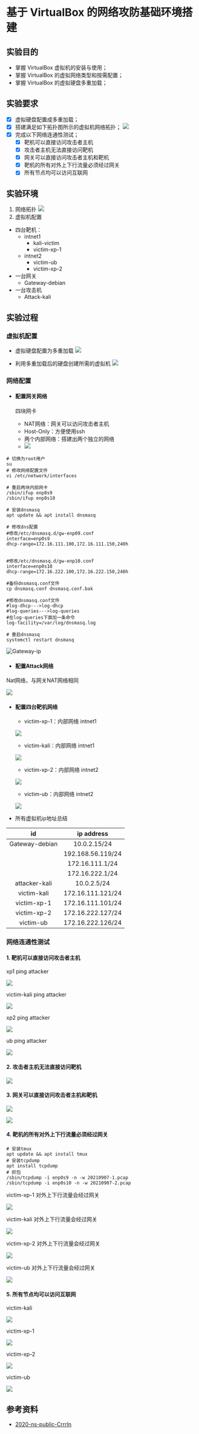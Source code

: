 # 基于 VirtualBox 的网络攻防基础环境搭建

## 实验目的

- 掌握 VirtualBox 虚拟机的安装与使用；
- 掌握 VirtualBox 的虚拟网络类型和按需配置；
- 掌握 VirtualBox 的虚拟硬盘多重加载；

## 实验要求
- [x] 虚拟硬盘配置成多重加载；
- [x] 搭建满足如下拓扑图所示的虚拟机网络拓扑；
![](img/vb-exp-layout.png)
- [x] 完成以下网络连通性测试；
    - [x] 靶机可以直接访问攻击者主机
    - [x] 攻击者主机无法直接访问靶机
    - [x] 网关可以直接访问攻击者主机和靶机
    - [x] 靶机的所有对外上下行流量必须经过网关
    - [x] 所有节点均可以访问互联网

## 实验环境
1. 网络拓扑
    ![](img/网络拓扑.png)
2. 虚拟机配置
  - 四台靶机：
    - intnet1
      - kali-victim
      - victim-xp-1
    - intnet2
      - victim-ub
      - victim-xp-2
  - 一台网关
    - Gateway-debian
  - 一台攻击机
    - Attack-kali

## 实验过程

### 虚拟机配置

- 虚拟硬盘配置为多重加载
![](img/多重加载.png)

- 利用多重加载后的硬盘创建所需的虚拟机
![](img/create-all-vm.png)

### 网络配置

- #### 配置网关网络

  四块网卡

  - NAT网络：网关可以访问攻击者主机
  - Host-Only：方便使用ssh
  - 两个内部网络：搭建出两个独立的网络
  - ![](img/Gateway-netapply.png)

```shell
# 切换为root用户
su
# 修改网络配置文件
vi /etc/network/interfaces

# 重启两块内部网卡
/sbin/ifup enp0s9
/sbin/ifup enp0s10

# 安装dnsmasq
apt update && apt install dnsmasq

# 修改dns配置
#修改/etc/dnsmasq.d/gw-enp09.conf
interface=enp0s9
dhcp-range=172.16.111.100,172.16.111.150,240h


#修改/etc/dnsmasq.d/gw-enp10.conf
interface=enp0s10
dhcp-range=172.16.222.100,172.16.222.150,240h

#备份dnsmasq.conf文件
cp dnsmasq.conf dnsmasq.conf.bak

#修改dnsmasq.conf文件
#log-dhcp--->log-dhcp
#log-queries--->log-queries
#在log-queries下面加一条命令
log-facility=/var/log/dnsmasq.log

# 重启dnsmasq
systemctl restart dnsmasq
```

![Gateway-ip](img/Gateway-ip.png)

- #### 配置Attack网络

Nat网络，与网关NAT网络相同

![](img/attack-netapply.png)

- #### 配置四台靶机网络

  - victim-xp-1：内部网络 intnet1

  ![](img/victim-xp1-net.png)

  - victim-kali：内部网络 intnet1

  ![](img/victim-kali-net.png)

  - victim-xp-2：内部网络 intnet2
  
  ![](img/victim-xp2-net.png)
  
  - victim-ub：内部网络 intnet2
  
  ![](img/victim-ub-net.png)
  
- 所有虚拟机ip地址总结

|       id       |    ip address     |
| :------------: | :---------------: |
| Gateway-debian |   10.0.2.15/24    |
|                | 192.168.56.119/24 |
|                |  172.16.111.1/24  |
|                |  172.16.222.1/24  |
| attacker-kali  |    10.0.2.5/24    |
|  victim-kali   | 172.16.111.121/24 |
|  victim-xp-1   | 172.16.111.101/24 |
|  victim-xp-2   | 172.16.222.127/24 |
|   victim-ub    | 172.16.222.126/24 |

### 网络连通性测试

#### 1. 靶机可以直接访问攻击者主机

xp1 ping attacker

![](img/xp1-ping-attack.png)

victim-kali ping attacker

![](img/kali-ping-attack.png)

xp2 ping attacker

![](img/xp2-ping-attack.png)

ub ping attacker

![](img/ub-ping-attack.png)

#### 2. 攻击者主机无法直接访问靶机

![](img/attacker-ping.png)

#### 3. 网关可以直接访问攻击者主机和靶机

![](img/gateway-ping1.png)

![](img/gateway-ping2.png)

#### 4. 靶机的所有对外上下行流量必须经过网关

```shell
# 安装tmux
apt update && apt install tmux
# 安装tcpdump
apt install tcpdump
# 抓包
/sbin/tcpdump -i enp0s9 -n -w 20210907-1.pcap
/sbin/tcpdump -i enp0s10 -n -w 20210907-2.pcap
```

victim-xp-1 对外上下行流量会经过网关

![](img/xp1-gateway.png)

victim-kali 对外上下行流量会经过网关

![](img/kali-gateway.png)

victim-xp-2 对外上下行流量会经过网关

![](img/xp2-gateway.png)

victim-ub 对外上下行流量会经过网关

![](img/ub-gateway.png)

#### 5. 所有节点均可以访问互联网

victim-kali

![](img/victim-kali-外网.png)

victim-xp-1

![](img/victim-xp1-外网.png)

victim-xp-2

![](img/victim-xp2-外网.png)

victim-ub

![](img/victim-ub-外网.png)

## 参考资料

- [2020-ns-public-Crrrln](https://github.com/CUCCS/2020-ns-public-Crrrln/blob/chap0x01/chap0x01/%E5%AE%9E%E9%AA%8C%E6%8A%A5%E5%91%8A.md)

  
